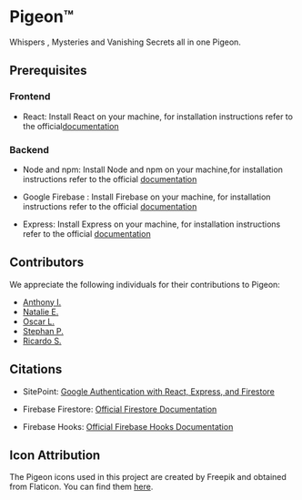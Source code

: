 # Pigeon™ 

Whispers , Mysteries and Vanishing Secrets all in one Pigeon. 
## Prerequisites 

### Frontend 
- React: Install React on your machine, for installation instructions refer to the official[documentation](https://reactjs.org/docs/getting-started.html) 

### Backend 
- Node and npm: Install Node and npm on your machine,for installation instructions refer to the official [documentation](https://nodejs.org/en/download/)

- Google Firebase : Install Firebase on your machine, for installation instructions refer to the official [documentation](https://firebase.google.com/docs/web/setup) 

- Express: Install Express on your machine, for installation instructions refer to the official [documentation](https://expressjs.com/en/starter/installing.html) 


## Contributors 
We appreciate the following individuals for their contributions to Pigeon:

- [Anthony I.](https://github.com/aginiguez)
- [Natalie E.](https://github.com/Natalievo1)
- [Oscar L.](https://github.com/LopEm15) 
- [Stephan P.](https://github.com/pak-s) 
- [Ricardo S.](https://github.com/)

## Citations

- SitePoint: [Google Authentication with React, Express, and Firestore](https://www.sitepoint.com/google-auth-react-express/)

- Firebase Firestore: [Official Firestore Documentation](https://firebase.google.com/docs/firestore?authuser=0&hl=en)

- Firebase Hooks: [Official Firebase Hooks Documentation](https://firebaseopensource.com/projects/csfrequency/react-firebase-hooks)

## Icon Attribution

The Pigeon icons used in this project are created by Freepik and obtained from Flaticon. You can find them [here](https://www.flaticon.com/free-icons/pigeon). 